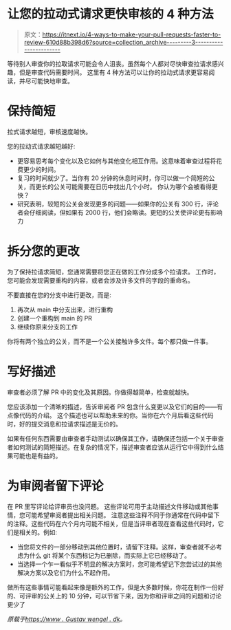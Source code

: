# 让您的拉动式请求更快审核的 4 种方法

> 原文：<https://itnext.io/4-ways-to-make-your-pull-requests-faster-to-review-610d88b398d6?source=collection_archive---------3----------------------->

等待别人审查你的拉取请求可能会令人沮丧。虽然每个人都对尽快审查拉请求感兴趣，但是审查代码需要时间。
这里有 4 种方法可以让你的拉动式请求更容易阅读，并尽可能快地审查。

# 保持简短

拉式请求越短，审核速度越快。

您的拉动式请求越短越好:

*   更容易思考每个变化以及它如何与其他变化相互作用。这意味着审查过程将花费更少的时间。
*   复习的时间就少了。当你有 20 分钟的休息时间时，你可以做一个简短的公关，而更长的公关可能需要在日历中找出几个小时。
    你认为哪个会被看得更快？
*   研究表明，较短的公关会发现更多的问题——如果你的公关有 300 行，评论者会仔细阅读，但如果有 2000 行，他们会略读。更短的公关使评论更有影响力

# 拆分您的更改

为了保持拉请求简短，您通常需要将您正在做的工作分成多个拉请求。
工作时，您可能会发现需要重构的内容，或者会涉及许多文件的字段的重命名。

不要直接在您的分支中进行更改，而是:

1.  再次从 main 中分支出来，进行重构
2.  创建一个重构到 main 的 PR
3.  继续你原来分支的工作

你将有两个独立的公关，而不是一个公关接触许多文件。每个都只做一件事。

# 写好描述

审查者必须了解 PR 中的变化及其原因。你做得越简单，检查就越快。

您应该添加一个清晰的描述，告诉审阅者 PR 包含什么变更以及它们的目的——有点像代码的介绍。
这个描述也可以帮助未来的你。当你在六个月后看这些代码时，好的提交消息和拉请求描述是无价的。

如果有任何东西需要由审查者手动测试以确保其工作，请确保还包括一个关于审查者如何测试的简短描述。在复杂的情况下，描述审查者应该从运行它中得到什么结果可能也是有益的。

# 为审阅者留下评论

在 PR 里写评论给评审员也没问题。
这些评论可用于主动描述文件移动或其他事情，您可能希望审阅者提出相关问题。
注意这些注释不同于你通常在代码中留下的注释。这些代码在六个月内可能不相关，但是当评审者现在查看这些代码时，它们是相关的。例如:

*   当您将文件的一部分移动到其他位置时，请留下注释。这样，审查者就不必考虑为什么 git 将某个东西标记为已删除，而实际上它已经移动了。
*   当选择一个乍一看似乎不明显的解决方案时，您可能希望记下您尝试过的其他解决方案以及它们为什么不起作用。

做所有这些事情可能看起来像是额外的工作，但是大多数时候，你花在制作一份好的、可评审的公关上的 10 分钟，可以节省下来，因为你和评审之间的问题和讨论更少了

*原载于*[*https://www . Gustav wengel . dk*](https://www.gustavwengel.dk/4-ways-to-make-your-pull-requests-faster-to-review)*。*